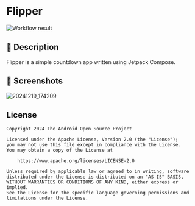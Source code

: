 # Flipper

![Workflow result](https://github.com/arkivanov/android-dev-challenge-compose-2/workflows/Check/badge.svg)

## :scroll: Description
Flipper is a simple countdown app written using Jetpack Compose.

## :camera_flash: Screenshots
![20241219_174209](https://github.com/user-attachments/assets/893275be-8d8f-47e5-a4b8-53dd25af1336)

## License
```
Copyright 2024 The Android Open Source Project

Licensed under the Apache License, Version 2.0 (the "License");
you may not use this file except in compliance with the License.
You may obtain a copy of the License at

    https://www.apache.org/licenses/LICENSE-2.0

Unless required by applicable law or agreed to in writing, software
distributed under the License is distributed on an "AS IS" BASIS,
WITHOUT WARRANTIES OR CONDITIONS OF ANY KIND, either express or implied.
See the License for the specific language governing permissions and
limitations under the License.
```
